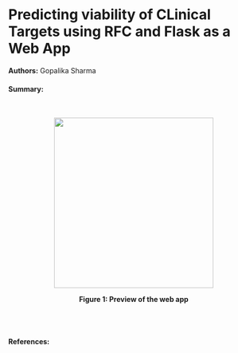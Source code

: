 # Predicting viability of CLinical Targets using RFC and Flask as a Web App
**Authors:** Gopalika Sharma  

#### Summary:


<br />
<p align="center">
  <img width="320" height="342" src="file:///Users/gopalika14/Desktop/CORBUS_PROJECTS/Python_webapp/Predicition_form.mov">
</p>
<p align="center">
<b>Figure 1: Preview of the web app  </b>
</p>
<br />


<br />


#### References:

